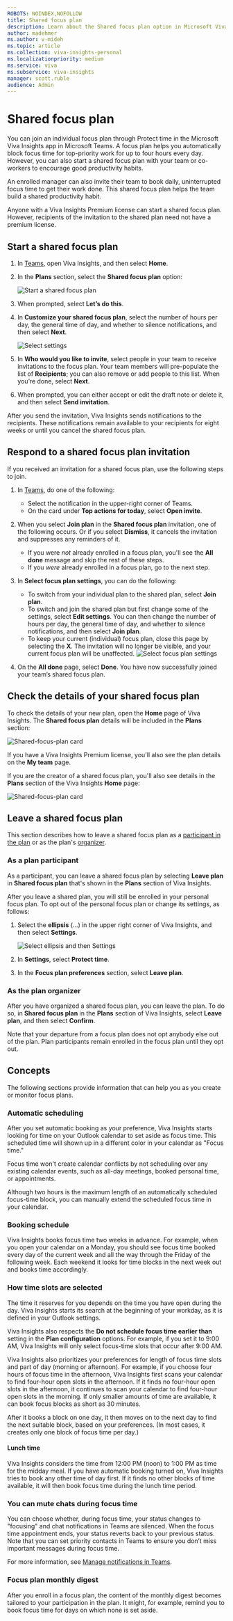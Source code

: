 ```yaml
---
ROBOTS: NOINDEX,NOFOLLOW
title: Shared focus plan
description: Learn about the Shared focus plan option in Microsoft Viva Insights in Teams
author: madehmer
ms.author: v-mideh
ms.topic: article
ms.collection: viva-insights-personal
ms.localizationpriority: medium 
ms.service: viva
ms.subservice: viva-insights
manager: scott.ruble
audience: Admin
---
```


# Shared focus plan

You can join an individual focus plan through Protect time in the Microsoft Viva Insights app in Microsoft Teams. A focus plan helps you automatically block focus time for top-priority work for up to four hours every day. However, you can also start a shared focus plan with your team or co-workers to encourage good productivity habits.

An enrolled manager can also invite their team to book daily, uninterrupted focus time to get their work done. This shared focus plan helps the team build a shared productivity habit.

Anyone with a Viva Insights Premium license can start a shared focus plan. However, recipients of the invitation to the shared plan need not have a premium license.

## Start a shared focus plan

1. In [Teams](https://teams.microsoft.com), open Viva Insights, and then select **Home**.
2. In the **Plans** section, select the **Shared focus plan** option:

   ![Start a shared focus plan](../../Images/mya/use/page-showing-plans-row-2.png)

3. When prompted, select **Let’s do this**.
4. In **Customize your shared focus plan**, select the number of hours per day, the general time of day, and whether to silence notifications, and then select **Next**.

   ![Select settings](../../Images/mya/use/select-settings.png)

5. In **Who would you like to invite**, select people in your team to receive invitations to the focus plan. Your team members will pre-populate the list of **Recipients**; you can also remove or add people to this list. When you’re done, select **Next**.
6. When prompted, you can either accept or edit the draft note or delete it, and then select **Send invitation**.

After you send the invitation, Viva Insights sends notifications to the recipients. These notifications remain available to your recipients for eight weeks or until you cancel the shared focus plan.

## Respond to a shared focus plan invitation

If you received an invitation for a shared focus plan, use the following steps to join.

1. In [Teams](https://teams.microsoft.com), do one of the following:

   * Select the notification in the upper-right corner of Teams.
   * On the card under **Top actions for today**, select **Open invite**.

2. When you select **Join plan** in the **Shared focus plan** invitation, one of the following occurs. Or if you select **Dismiss**, it cancels the invitation and suppresses any reminders of it.

   * If you were _not_ already enrolled in a focus plan, you'll see the **All done** message and skip the rest of these steps.
   * If you _were_ already enrolled in a focus plan, go to the next step.

3. In **Select focus plan settings**, you can do the following: 

   * To switch from your individual plan to the shared plan, select **Join plan**.
   * To switch and join the shared plan but first change some of the settings, select **Edit settings**. You can then change the number of hours per day, the general time of day, and whether to silence notifications, and then select **Join plan**.
   * To keep your current (individual) focus plan, close this page by selecting the **X**. The invitation will no longer be visible, and your current focus plan will be unaffected.
     ![Select focus plan settings](../../Images/mya/use/select-focus-plan-settings.png)

4. On the **All done** page, select **Done**. You have now successfully joined your team’s shared focus plan.

## Check the details of your shared focus plan

To check the details of your new plan, open the **Home** page of Viva Insights. The **Shared focus plan** details will be included in the **Plans** section:

   ![Shared-focus-plan card](../../Images/mya/use/shared-focus-plan-card.png)

If you have a Viva Insights Premium license, you'll also see the plan details on the **My team** page.

If you are the creator of a shared focus plan, you'll also see details in the **Plans** section of the Viva Insights **Home** page:

   ![Shared-focus-plan card](../../Images/mya/use/your-shared-focus-plan.png)

## Leave a shared focus plan

This section describes how to leave a shared focus plan as a [participant in the plan](#as-a-plan-participant) or as the plan's [organizer](#as-the-plan-organizer).

### As a plan participant

As a participant, you can leave a shared focus plan by selecting **Leave plan** in  **Shared focus plan** that's shown in the **Plans** section of Viva Insights.  

After you leave a shared plan, you will still be enrolled in your personal focus plan. To opt out of the personal focus plan or change its settings, as follows:

1. Select the **ellipsis** (…) in the upper right corner of Viva Insights, and then select **Settings**.

   ![Select ellipsis and then Settings](../../Images/mya/use/ellipsis-settings.png)

2. In **Settings**, select **Protect time**.
3. In the **Focus plan preferences** section, select **Leave plan**.

### As the plan organizer

After you have organized a shared focus plan, you can leave the plan. To do so, in  **Shared focus plan** in the **Plans** section of Viva Insights, select **Leave plan**, and then select **Confirm**.

Note that your departure from a focus plan does not opt anybody else out of the plan. Plan participants remain enrolled in the focus plan until they opt out.

## Concepts

The following sections provide information that can help you as you create or monitor focus plans.

### Automatic scheduling

After you set automatic booking as your preference, Viva Insights starts looking for time on your Outlook calendar to set aside as focus time. This scheduled time will shown up in a different color in your calendar as "Focus time."

Focus time won't create calendar conflicts by not scheduling over any existing calendar events, such as all-day meetings, booked personal time, or appointments.

Although two hours is the maximum length of an automatically scheduled focus-time block, you can manually extend the scheduled focus time in your calendar.

### Booking schedule

Viva Insights books focus time two weeks in advance. For example, when you open your calendar on a Monday, you should see focus time booked every day of the current week and all the way through the Friday of the following week. Each weekend it looks for time blocks in the next week out and books time accordingly. 

### How time slots are selected

The time it reserves for you depends on the time you have open during the day. Viva Insights starts its search at the beginning of your workday, as it is defined in your Outlook settings.

Viva Insights also respects the **Do not schedule focus time earlier than** setting in the **Plan configuration** options. For example, if you set it to 9:00 AM, Viva Insights will only select focus-time slots that occur after 9:00 AM.  

Viva Insights also prioritizes your preferences for length of focus time slots and part of day (morning or afternoon). For example, if you choose four hours of focus time in the afternoon, Viva Insights first scans your calendar to find four-hour open slots in the afternoon. If it finds no four-hour open slots in the afternoon, it continues to scan your calendar to find four-hour open slots in the morning. If only smaller amounts of time are available, it can book focus blocks as short as 30 minutes.

After it books a block on one day, it then moves on to the next day to find the next suitable block, based on your preferences. (In most cases, it creates only one block of focus time per day.)

#### Lunch time

Viva Insights considers the time from 12:00 PM (noon) to 1:00 PM as time for the midday meal. If you have automatic booking turned on, Viva Insights tries to book any other time of day first. If it finds no other blocks of time available, it will then book focus time during the lunch time period.

### You can mute chats during focus time  

You can choose whether, during focus time, your status changes to "focusing" and chat notifications in Teams are silenced. When the focus time appointment ends, your status reverts back to your previous status. Note that you can set priority contacts in Teams to ensure you don’t miss important messages during focus time.

For more information, see [Manage notifications in Teams](https://support.office.com/article/manage-notifications-in-teams-1cc31834-5fe5-412b-8edb-43fecc78413d).

### Focus plan monthly digest

After you enroll in a focus plan, the content of the monthly digest becomes tailored to your participation in the plan. It might, for example, remind you to book focus time for days on which none is set aside.
